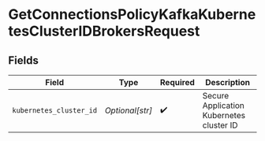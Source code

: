 # GetConnectionsPolicyKafkaKubernetesClusterIDBrokersRequest


## Fields

| Field                                    | Type                                     | Required                                 | Description                              |
| ---------------------------------------- | ---------------------------------------- | ---------------------------------------- | ---------------------------------------- |
| `kubernetes_cluster_id`                  | *Optional[str]*                          | :heavy_check_mark:                       | Secure Application Kubernetes cluster ID |